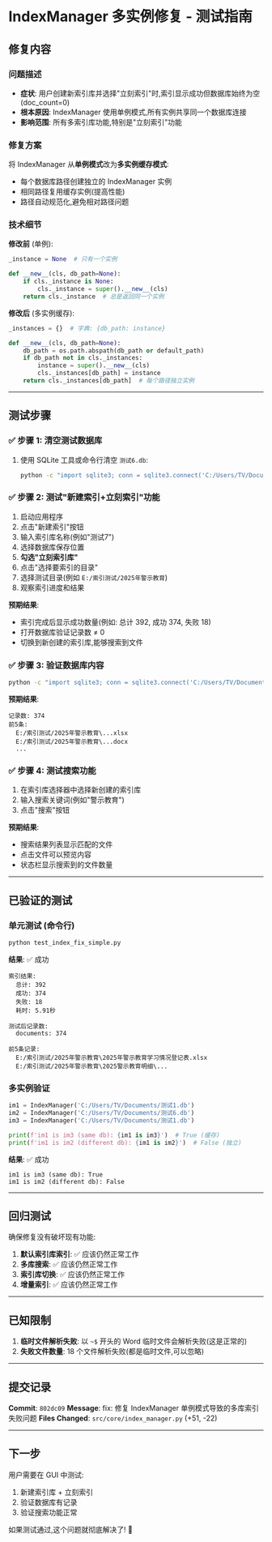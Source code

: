 # IndexManager 多实例修复 - 测试指南

## 修复内容

### 问题描述
- **症状**: 用户创建新索引库并选择"立刻索引"时,索引显示成功但数据库始终为空(doc_count=0)
- **根本原因**: IndexManager 使用单例模式,所有实例共享同一个数据库连接
- **影响范围**: 所有多索引库功能,特别是"立刻索引"功能

### 修复方案
将 IndexManager 从**单例模式**改为**多实例缓存模式**:
- 每个数据库路径创建独立的 IndexManager 实例
- 相同路径复用缓存实例(提高性能)
- 路径自动规范化,避免相对路径问题

### 技术细节
**修改前** (单例):
```python
_instance = None  # 只有一个实例

def __new__(cls, db_path=None):
    if cls._instance is None:
        cls._instance = super().__new__(cls)
    return cls._instance  # 总是返回同一个实例
```

**修改后** (多实例缓存):
```python
_instances = {}  # 字典: {db_path: instance}

def __new__(cls, db_path=None):
    db_path = os.path.abspath(db_path or default_path)
    if db_path not in cls._instances:
        instance = super().__new__(cls)
        cls._instances[db_path] = instance
    return cls._instances[db_path]  # 每个路径独立实例
```

---

## 测试步骤

### ✅ 步骤 1: 清空测试数据库
1. 使用 SQLite 工具或命令行清空 `测试6.db`:
   ```bash
   python -c "import sqlite3; conn = sqlite3.connect('C:/Users/TV/Documents/测试6.db'); cursor = conn.cursor(); cursor.execute('DELETE FROM documents'); cursor.execute('DELETE FROM documents_fts'); conn.commit(); conn.close()"
   ```

### ✅ 步骤 2: 测试"新建索引+立刻索引"功能
1. 启动应用程序
2. 点击"新建索引"按钮
3. 输入索引库名称(例如"测试7")
4. 选择数据库保存位置
5. **勾选"立刻索引库"**
6. 点击"选择要索引的目录"
7. 选择测试目录(例如 `E:/索引测试/2025年警示教育`)
8. 观察索引进度和结果

**预期结果**:
- 索引完成后显示成功数量(例如: 总计 392, 成功 374, 失败 18)
- 打开数据库验证记录数 ≠ 0
- 切换到新创建的索引库,能够搜索到文件

### ✅ 步骤 3: 验证数据库内容
```bash
python -c "import sqlite3; conn = sqlite3.connect('C:/Users/TV/Documents/测试7.db'); cursor = conn.cursor(); cursor.execute('SELECT COUNT(*) FROM documents'); print(f'记录数: {cursor.fetchone()[0]}'); cursor.execute('SELECT file_path FROM documents LIMIT 5'); print('前5条:'); [print(f'  {r[0]}') for r in cursor.fetchall()]; conn.close()"
```

**预期结果**:
```
记录数: 374
前5条:
  E:/索引测试/2025年警示教育\...xlsx
  E:/索引测试/2025年警示教育\...docx
  ...
```

### ✅ 步骤 4: 测试搜索功能
1. 在索引库选择器中选择新创建的索引库
2. 输入搜索关键词(例如"警示教育")
3. 点击"搜索"按钮

**预期结果**:
- 搜索结果列表显示匹配的文件
- 点击文件可以预览内容
- 状态栏显示搜索到的文件数量

---

## 已验证的测试

### 单元测试 (命令行)
```bash
python test_index_fix_simple.py
```

**结果**: ✅ 成功
```
索引结果:
  总计: 392
  成功: 374
  失败: 18
  耗时: 5.91秒

测试后记录数:
  documents: 374

前5条记录:
  E:/索引测试/2025年警示教育\2025年警示教育学习情况登记表.xlsx
  E:/索引测试/2025年警示教育\2025警示教育明细\...
```

### 多实例验证
```python
im1 = IndexManager('C:/Users/TV/Documents/测试1.db')
im2 = IndexManager('C:/Users/TV/Documents/测试6.db')
im3 = IndexManager('C:/Users/TV/Documents/测试1.db')

print(f'im1 is im3 (same db): {im1 is im3}')  # True (缓存)
print(f'im1 is im2 (different db): {im1 is im2}')  # False (独立)
```

**结果**: ✅ 成功
```
im1 is im3 (same db): True
im1 is im2 (different db): False
```

---

## 回归测试

确保修复没有破坏现有功能:

1. **默认索引库索引**: ✅ 应该仍然正常工作
2. **多库搜索**: ✅ 应该仍然正常工作
3. **索引库切换**: ✅ 应该仍然正常工作
4. **增量索引**: ✅ 应该仍然正常工作

---

## 已知限制

1. **临时文件解析失败**: 以 `~$` 开头的 Word 临时文件会解析失败(这是正常的)
2. **失败文件数量**: 18 个文件解析失败(都是临时文件,可以忽略)

---

## 提交记录

**Commit**: `802dc09`
**Message**: fix: 修复 IndexManager 单例模式导致的多库索引失败问题
**Files Changed**: `src/core/index_manager.py` (+51, -22)

---

## 下一步

用户需要在 GUI 中测试:
1. 新建索引库 + 立刻索引
2. 验证数据库有记录
3. 验证搜索功能正常

如果测试通过,这个问题就彻底解决了! 🎉
